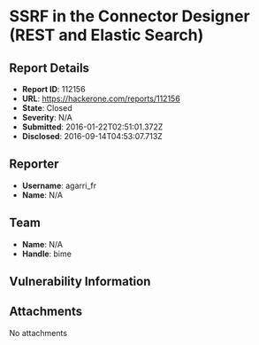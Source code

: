 # SSRF in the Connector Designer (REST and Elastic Search)

## Report Details
- **Report ID**: 112156
- **URL**: https://hackerone.com/reports/112156
- **State**: Closed
- **Severity**: N/A
- **Submitted**: 2016-01-22T02:51:01.372Z
- **Disclosed**: 2016-09-14T04:53:07.713Z

## Reporter
- **Username**: agarri_fr
- **Name**: N/A

## Team
- **Name**: N/A
- **Handle**: bime

## Vulnerability Information


## Attachments
No attachments
